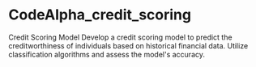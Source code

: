 # CodeAlpha_credit_scoring
Credit Scoring Model  Develop a credit scoring model to predict the creditworthiness of individuals based on historical financial data. Utilize classification algorithms and assess the model's accuracy.
